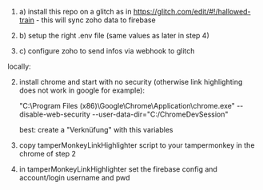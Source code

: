 1) a) install this repo on a glitch as in https://glitch.com/edit/#!/hallowed-train - this will sync zoho data to firebase 

1) b) setup the right .env file (same values as later in step 4) 

1) c) configure zoho to send infos via webhook to glitch

locally:

2) install chrome and start with no security (otherwise link highlighting does not work in google for example):

      "C:\Program Files (x86)\Google\Chrome\Application\chrome.exe" --disable-web-security --user-data-dir="C:/ChromeDevSession"
 
   best: create a "Verknüfung" with this variables
   
3) copy tamperMonkeyLinkHighlighter script to your tampermonkey in the chrome of step 2

4) in tamperMonkeyLinkHighlighter set the firebase config and account/login username and pwd
